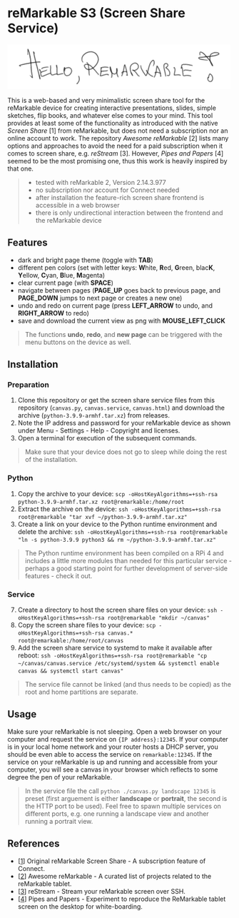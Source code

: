 # reMarkable S3 (Screen Share Service)

![](canvas.png)

This is a web-based and very minimalistic screen share tool for the reMarkable device for creating interactive presentations, slides, simple sketches, flip books, and whatever else comes to your mind. This tool provides at least some of the functionality as introduced with the native *Screen Share* [1] from reMarkable, but does not need a subscription nor an online account to work. The repository *Awesome reMarkable* [2] lists many options and approaches to avoid the need for a paid subscription when it comes to screen share, e.g. *reStream* [3]. However, *Pipes and Papers* [4] seemed to be the most promising one, thus this work is heavily inspired by that one.

> * tested with reMarkable 2, Version 2.14.3.977
> * no subscription nor account for Connect needed
> * after installation the feature-rich screen share frontend is accessible in a web browser
> * there is only undirectional interaction between the frontend and the reMarkable device

## Features

* dark and bright page theme (toggle with **TAB**)
* different pen colors (set with letter keys: **W**hite, **R**ed, **G**reen, blac**K**, **Y**ellow, **C**yan, **B**lue, **M**agenta)
* clear current page (with **SPACE**)
* navigate between pages (**PAGE_UP** goes back to previous page, and **PAGE_DOWN** jumps to next page or creates a new one)
* undo and redo on current page (press **LEFT_ARROW** to undo, and **RIGHT_ARROW** to redo)
* save and download the current view as png with **MOUSE_LEFT_CLICK**

> The functions **undo**, **redo**, and **new page** can be triggered with the menu buttons on the device as well.

## Installation

### Preparation

1. Clone this repository or get the screen share service files from this repository (`canvas.py`, `canvas.service`, `canvas.html`) and download the archive (`python-3.9.9-armhf.tar.xz`) from releases.
2. Note the IP address and password for your reMarkable device as shown under Menu - Settings - Help - Copyright and licenses.
3. Open a terminal for execution of the subsequent commands.

> Make sure that your device does not go to sleep while doing the rest of the installation.

### Python
 
1. Copy the archive to your device:
   `scp -oHostKeyAlgorithms=+ssh-rsa python-3.9.9-armhf.tar.xz root@remarkable:/home/root`
2. Extract the archive on the device:
   `ssh -oHostKeyAlgorithms=+ssh-rsa root@remarkable "tar xvf ~/python-3.9.9-armhf.tar.xz"`
3. Create a link on your device to the Python runtime environment and delete the archive:
   `ssh -oHostKeyAlgorithms=+ssh-rsa root@remarkable "ln -s python-3.9.9 python3 && rm ~/python-3.9.9-armhf.tar.xz"`

> The Python runtime environment has been compiled on a RPi 4 and includes a little more modules than needed for this particular service - perhaps a good starting point for further development of server-side features - check it out.

### Service

7. Create a directory to host the screen share files on your device:
   `ssh -oHostKeyAlgorithms=+ssh-rsa root@remarkable "mkdir ~/canvas"`
8. Copy the screen share files to your device:
   `scp -oHostKeyAlgorithms=+ssh-rsa canvas.* root@remarkable:/home/root/canvas`
9. Add the screen share service to systemd to make it available after reboot:
   `ssh -oHostKeyAlgorithms=+ssh-rsa root@remarkable "cp ~/canvas/canvas.service /etc/systemd/system && systemctl enable canvas && systemctl start canvas"`

> The service file cannot be linked (and thus needs to be copied) as the root and home partitions are separate.

## Usage

Make sure your reMarkable is not sleeping. Open a web browser on your computer and request the service on `{IP address}:12345`. If your computer is in your local home network and your router hosts a DHCP server, you should be even able to access the service on `remarkable:12345`. If the service on your reMarkable is up and running and accessible from your computer, you will see a canvas in your browser which reflects to some degree the pen of your reMarkable.

> In the service file the call `python ./canvas.py landscape 12345` is preset (first arguement is either **landscape** or **portrait**, the second is the HTTP port to be used). Feel free to spawn multiple services on different ports, e.g. one running a landscape view and another running a portrait view.

## References

* [[1](https://support.remarkable.com/hc/en-us/articles/4403721327377)] Original reMarkable Screen Share - A subscription feature of Connect.
* [[2](https://github.com/reHackable/awesome-reMarkable)] Awesome reMarkable - A curated list of projects related to the reMarkable tablet.
* [[3](https://github.com/rien/reStream)] reStream - Stream your reMarkable screen over SSH. 
* [[4](https://gitlab.com/afandian/pipes-and-paper)] Pipes and Papers - Experiment to reproduce the ReMarkable tablet screen on the desktop for white-boarding.
